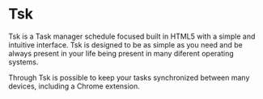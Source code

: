 Tsk
===

Tsk is a Task manager schedule focused built in HTML5 with a simple and intuitive interface. Tsk is designed to be as simple as you need and be always present in your life being present in many diferent operating systems.

Through Tsk is possible to keep your tasks synchronized between many devices, including a Chrome extension.

